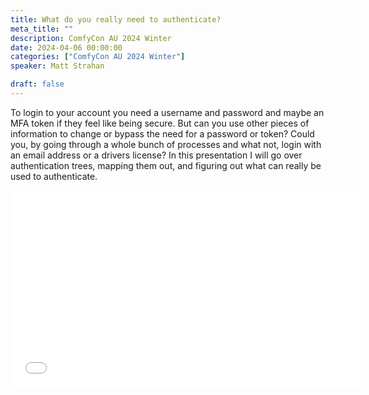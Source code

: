 ```yaml
---
title: What do you really need to authenticate?
meta_title: ""
description: ComfyCon AU 2024 Winter
date: 2024-04-06 00:00:00
categories: ["ComfyCon AU 2024 Winter"]
speaker: Matt Strahan

draft: false
---
```

To login to your account you need a username and password and maybe an MFA token if they feel like being secure. But can you use other pieces of information to change or bypass the need for a password or token? Could you, by going through a whole bunch of processes and what not, login with an email address or a drivers license? In this presentation I will go over authentication trees, mapping them out, and figuring out what can really be used to authenticate.

<iframe width="560" height="315" src="None" title="YouTube video player" frameborder="0" allow="accelerometer; autoplay; clipboard-write; encrypted-media; gyroscope; picture-in-picture; web-share" allowfullscreen></iframe>